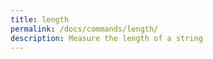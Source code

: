 ```yaml
---
title: length
permalink: /docs/commands/length/
description: Measure the length of a string
---
```


